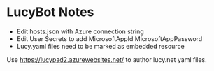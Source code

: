﻿# LucyBot Notes
* Edit hosts.json with Azure connection string
* Edit User Secrets to add
    MicrosoftAppId
    MicrosoftAppPassword
* Lucy.yaml files need to be marked as embedded resource

Use https://lucypad2.azurewebsites.net/ to author lucy.net yaml files.
